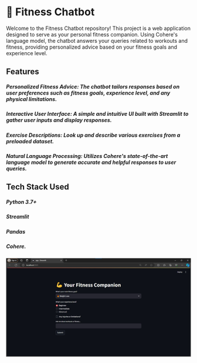 # 💪 Fitness Chatbot

Welcome to the Fitness Chatbot repository! This project is a web application designed to serve as your personal fitness companion. Using Cohere's language model, the chatbot answers your queries related to workouts and fitness, providing personalized advice based on your fitness goals and experience level.

## Features

##### **Personalized Fitness Advice**: The chatbot tailors responses based on user preferences such as fitness goals, experience level, and any physical limitations.
##### **Interactive User Interface**: A simple and intuitive UI built with Streamlit to gather user inputs and display responses.
##### **Exercise Descriptions**: Look up and describe various exercises from a preloaded dataset.
##### **Natural Language Processing**: Utilizes Cohere's state-of-the-art language model to generate accurate and helpful responses to user queries.

## Tech Stack Used

##### Python 3.7+
##### Streamlit
##### Pandas
##### Cohere.

![Sample Output](Output.jpg)
